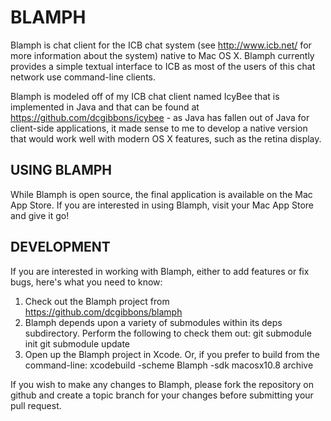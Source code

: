 BLAMPH
======

Blamph is chat client for the ICB chat system (see http://www.icb.net/ for 
more information about the system) native to Mac OS X. Blamph currently
provides a simple textual interface to ICB as most of the users of this
chat network use command-line clients.

Blamph is modeled off of my ICB chat client named IcyBee that is implemented
in Java and that can be found at https://github.com/dcgibbons/icybee - as
Java has fallen out of Java for client-side applications, it made sense to me
to develop a native version that would work well with modern OS X features,
such as the retina display.

USING BLAMPH
------------

While Blamph is open source, the final application is available on the Mac
App Store. If you are interested in using Blamph, visit your Mac App Store
and give it go!

DEVELOPMENT
-----------

If you are interested in working with Blamph, either to add features or fix
bugs, here's what you need to know:

1. Check out the Blamph project from https://github.com/dcgibbons/blamph
2. Blamph depends upon a variety of submodules within its deps subdirectory.
   Perform the following to check them out:
    git submodule init
    git submodule update
3. Open up the Blamph project in Xcode. Or, if you prefer to build from the
   command-line:
    xcodebuild -scheme Blamph -sdk macosx10.8 archive

If you wish to make any changes to Blamph, please fork the repository on
github and create a topic branch for your changes before submitting your
pull request.
